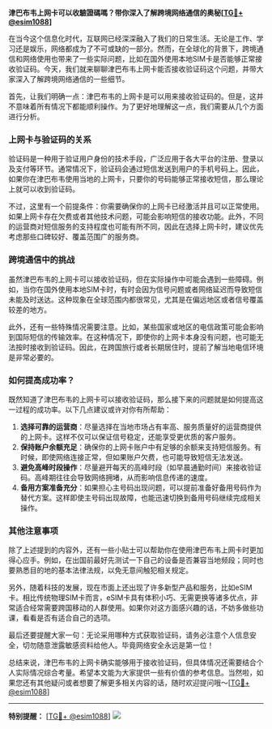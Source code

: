 **津巴布韦上网卡可以收驗證碼嗎？带你深入了解跨境网络通信的奥秘[[TG💪+ @esim1088](https://t.me/s/esim1088)]**

在当今这个信息化时代，互联网已经深深融入了我们的日常生活。无论是工作、学习还是娱乐，网络都成为了不可或缺的一部分。然而，在全球化的背景下，跨境通信和网络使用也带来了一些实际问题，比如在国外使用本地SIM卡是否能够正常接收验证码。今天，我们就来聊聊津巴布韦上网卡能否接收验证码这个问题，并带大家深入了解跨境网络通信的一些细节。

首先，让我们明确一点：津巴布韦的上网卡是可以用来接收验证码的。但是，这并不意味着所有情况下都能顺利操作。为了更好地理解这一点，我们需要从几个方面进行分析。

### 上网卡与验证码的关系

验证码是一种用于验证用户身份的技术手段，广泛应用于各大平台的注册、登录以及支付等环节。通常情况下，验证码会通过短信发送到用户的手机号码上。因此，如果你在津巴布韦使用当地的上网卡，只要你的号码能够正常接收短信，那么理论上就可以收到验证码。

不过，这里有一个前提条件：你需要确保你的上网卡已经激活并且可以正常使用。如果上网卡存在欠费或者其他技术问题，可能会影响短信的接收功能。此外，不同的运营商对短信服务的支持程度也可能有所不同，因此在选择上网卡时，建议优先考虑那些口碑较好、覆盖范围广的服务商。

### 跨境通信中的挑战

虽然津巴布韦的上网卡可以接收验证码，但在实际操作中可能会遇到一些障碍。例如，当你在国外使用本地SIM卡时，有时会因为信号问题或者网络延迟而导致短信未能及时送达。这种现象在全球范围内都很常见，尤其是在偏远地区或者信号覆盖较差的地方。

此外，还有一些特殊情况需要注意。比如，某些国家或地区的电信政策可能会影响到国际短信的传输效率。在这种情况下，即使你的上网卡本身没有问题，也可能无法按时接收到验证码。因此，在跨国旅行或者长期居住时，提前了解当地电信环境是非常必要的。

### 如何提高成功率？

既然知道了津巴布韦的上网卡可以接收验证码，那么接下来的问题就是如何提高这一过程的成功率。以下几点建议或许对你有所帮助：

1. **选择可靠的运营商**：尽量选择在当地市场占有率高、服务质量好的运营商提供的上网卡。这样不仅可以保证信号稳定，还能享受更优质的客户服务。
2. **保持账户余额充足**：确保你的上网卡账户中有足够的余额来支持短信服务。有时候，即使网络连接正常，但如果账户欠费，也可能导致短信无法发送。
3. **避免高峰时段操作**：尽量避开每天的高峰时段（如早晨通勤时间）来接收验证码。高峰期往往会导致网络拥堵，从而影响信息传递的速度。
4. **备用方案准备充分**：如果担心主号码出现问题，可以提前准备好备用号码作为替代方案。这样即使主号码出现故障，也能迅速切换到备用号码继续完成相关操作。

### 其他注意事项

除了上述提到的内容外，还有一些小贴士可以帮助你在使用津巴布韦上网卡时更加得心应手。例如，在出国前最好先测试一下自己的设备是否兼容当地频段；同时也要熟悉目的地的基本法律法规，以免无意间触犯相关规定。

另外，随着科技的发展，现在市面上还出现了许多新型产品和服务，比如eSIM卡。相比传统物理SIM卡而言，eSIM卡具有体积小巧、无需更换等诸多优点，非常适合经常需要跨国移动的人群使用。如果你对这方面感兴趣的话，不妨多做些功课，看看是否有适合自己的选项。

最后还要提醒大家一句：无论采用哪种方式获取验证码，请务必注意个人信息安全，切勿随意泄露敏感资料给他人。毕竟网络安全永远是第一位！

总结来说，津巴布韦的上网卡确实能够用于接收验证码，但具体情况还需要结合个人实际情况综合考量。希望本文能为大家提供一些有价值的参考信息。当然啦，如果您还有其他疑问或者想要了解更多相关内容的话，随时欢迎提问哦～[[TG💪+ @esim1088](https://t.me/s/esim1088)]

---

**特别提醒：** [[TG💪+ @esim1088](https://t.me/s/esim1088)] ![](https://i.postimg.cc/4NQfJmqS/Snipaste-2025-05-13-00-14-12.png)